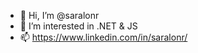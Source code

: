 - 👋 Hi, I’m @saralonr
- 👀 I’m interested in .NET & JS
- 📫 https://www.linkedin.com/in/saralonr/

<!---
saralonr/saralonr is a ✨ special ✨ repository because its `README.md` (this file) appears on your GitHub profile.
You can click the Preview link to take a look at your changes.
--->
